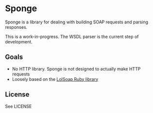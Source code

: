 # Sponge

Sponge is a library for dealing with building SOAP requests and parsing
responses.

This is a work-in-progress. The WSDL parser is the current step of development.

## Goals

* No HTTP library. Sponge is not designed to actually make HTTP requests
* Loosely based on the [LolSoap Ruby library](https://github.com/loco2/lolsoap)

## License

See LICENSE
